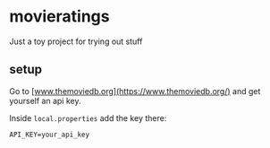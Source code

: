 # movieratings

Just a toy project for trying out stuff

## setup

Go to [www.themoviedb.org](https://www.themoviedb.org/) and get yourself an api key.

Inside `local.properties` add the key there:

```
API_KEY=your_api_key
```